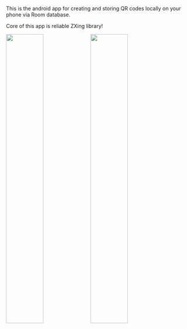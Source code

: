 This is the android app for creating and storing QR codes locally on your phone via Room database.

Core of this app is reliable ZXing library!

<img src="https://github.com/user-attachments/assets/5925fdf7-264b-4d6d-be56-5ab2ee946c3a" width=45%>
<img src="https://github.com/user-attachments/assets/9ea1e57e-176e-45fe-b379-82bb1203adc1" width=45%>
